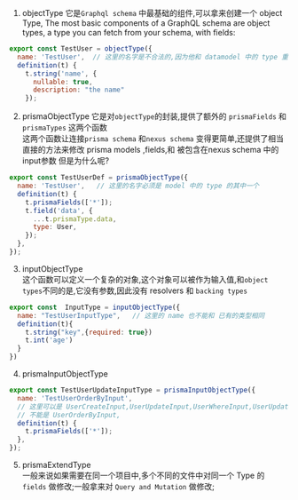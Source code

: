 1. objectType
它是`Graphql schema` 中最基础的组件,可以拿来创建一个 object Type,
The most basic components of a GraphQL schema are object types, a type you can fetch from your schema, with fields:
```js
export const TestUser = objectType({
  name: 'TestUser',  // 这里的名字是不合法的,因为他和 datamodel 中的 type 重名了  但是为什么呢?  
  definition(t) {
    t.string('name', {
      nullable: true,
      description: "the name"
    });
```
2. prismaObjectType
它是对`objectType`的封装,提供了额外的 `prismaFields` 和 `prismaTypes` 这两个函数  
这两个函数让连接`prisma schema` 和`nexus schema` 变得更简单,还提供了相当直接的方法来修改 prisma models ,fields,和 被包含在nexus schema 中的input参数      但是为什么呢?      
```js
export const TestUserDef = prismaObjectType({
  name: 'TestUser',   // 这里的名字必须是 model 中的 type 的其中一个
  definition(t) {
    t.prismaFields(['*']);
    t.field('data', {
      ...t.prismaType.data,
      type: User,
    });
  },
});
```



3. inputObjectType  
这个函数可以定义一个复杂的对象,这个对象可以被作为输入值,和`object types`不同的是,它没有参数,因此没有 resolvers 和 `backing types`
```js
export const  InputType = inputObjectType({
  name: "TestUserInputType",   // 这里的 name 也不能和 已有的类型相同  
  definition(t){
    t.string("key",{required: true})
    t.int('age')
  }
})
```
4. prismaInputObjectType 

```js
export const TestUserUpdateInputType = prismaInputObjectType({
  name: 'TestUserOrderByInput',  
  // 这里可以是 UserCreateInput,UserUpdateInput,UserWhereInput,UserUpdateManyMutationInput,UserWhereUniqueInput
  // 不能是 UserOrderByInput,
  definition(t) {
    t.prismaFields(['*']);
  },
});
```




5. prismaExtendType  
一般来说如果需要在同一个项目中,多个不同的文件中对同一个 Type 的 `fields` 做修改;一般拿来对 `Query and Mutation` 做修改;  
